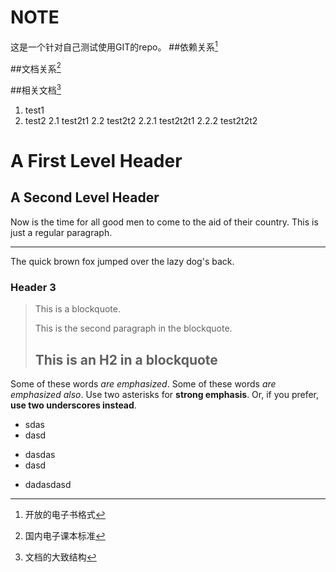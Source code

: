 # NOTE
这是一个针对自己测试使用GIT的repo。
##依赖关系[^1]

##文档关系[^2]

##相关文档[^3]
1. test1
2. test2
  2.1 test2t1
  2.2 test2t2
        2.2.1 test2t2t1
        2.2.2 test2t2t2

A First Level Header
====================
A Second Level Header
---------------------

Now is the time for all good men to come to
the aid of their country. This is just a
regular paragraph.

_________________


The quick brown fox jumped over the lazy
dog's back.
### Header 3

> This is a blockquote.
> 
> This is the second paragraph in the blockquote.
>
> ## This is an H2 in a blockquote

Some of these words *are emphasized*.
Some of these words _are emphasized also_.
Use two asterisks for **strong emphasis**.
Or, if you prefer, __use two underscores instead__.

* sdas
* dasd
+ dasdas
+ dasd
- dadasdasd


[^1]: 开放的电子书格式
[^2]: 国内电子课本标准
[^3]: 文档的大致结构
